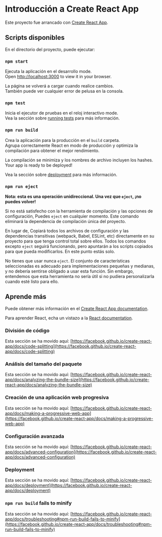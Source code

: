 # Introducción a Create React App

Este proyecto fue arrancado con [Create React App](https://github.com/facebook/create-react-app).

## Scripts disponibles

En el directorio del proyecto, puede ejecutar:

### `npm start`

Ejecuta la aplicación en el desarrollo mode.\
Open [http://localhost:3000](http://localhost:3000) to view it in your browser.

La página se volverá a cargar cuando realice cambios.\
También puede ver cualquier error de pelusa en la consola.

### `npm test`

Inicia el ejecutor de pruebas en el reloj interactivo mode.\
Vea la sección sobre [running tests](https://facebook.github.io/create-react-app/docs/running-tests) para más información.

### `npm run build`

Crea la aplicación para la producción en el `build` carpeta.\
Agrupa correctamente React en modo de producción y optimiza la compilación para obtener el mejor rendimiento.

La compilación se minimiza y los nombres de archivo incluyen los hashes.\
Your app is ready to be deployed!

Vea la sección sobre [deployment](https://facebook.github.io/create-react-app/docs/deployment) para más información.

### `npm run eject`

**Nota: esta es una operación unidireccional. Una vez que `eject`, ¡no puedes volver!**

Si no está satisfecho con la herramienta de compilación y las opciones de configuración, Puedes `eject` en cualquier momento. Este comando eliminará la dependencia de compilación única del proyecto.

En lugar de, Copiará todos los archivos de configuración y las dependencias transitivas (webpack, Babel, ESLint, etc) directamente en su proyecto para que tenga control total sobre ellos. Todos los comandos excepto `eject` seguirá funcionando, pero apuntarán a los scripts copiados para que pueda modificarlos. En este punto estás solo.

No tienes que usar nunca `eject`. El conjunto de características seleccionadas es adecuado para implementaciones pequeñas y medianas, y no debería sentirse obligado a usar esta función. Sin embargo, entendemos que esta herramienta no sería útil si no pudiera personalizarla cuando esté listo para ello.

## Aprende más

Puede obtener más información en el [Create React App documentation](https://facebook.github.io/create-react-app/docs/getting-started).

Para aprender React, echa un vistazo a la [React documentation](https://reactjs.org/).

### División de código

Esta sección se ha movido aquí: [https://facebook.github.io/create-react-app/docs/code-splitting](https://facebook.github.io/create-react-app/docs/code-splitting)

### Análisis del tamaño del paquete

Esta sección se ha movido aquí: [https://facebook.github.io/create-react-app/docs/analyzing-the-bundle-size](https://facebook.github.io/create-react-app/docs/analyzing-the-bundle-size)

### Creación de una aplicación web progresiva

Esta sección se ha movido aquí: [https://facebook.github.io/create-react-app/docs/making-a-progressive-web-app](https://facebook.github.io/create-react-app/docs/making-a-progressive-web-app)

### Configuración avanzada

Esta sección se ha movido aquí: [https://facebook.github.io/create-react-app/docs/advanced-configuration](https://facebook.github.io/create-react-app/docs/advanced-configuration)

### Deployment

Esta sección se ha movido aquí: [https://facebook.github.io/create-react-app/docs/deployment](https://facebook.github.io/create-react-app/docs/deployment)

### `npm run build` fails to minify

Esta sección se ha movido aquí: [https://facebook.github.io/create-react-app/docs/troubleshooting#npm-run-build-fails-to-minify](https://facebook.github.io/create-react-app/docs/troubleshooting#npm-run-build-fails-to-minify)
